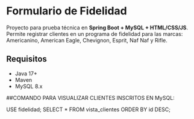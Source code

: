 # Formulario de Fidelidad

Proyecto para prueba técnica en **Spring Boot + MySQL + HTML/CSS/JS**.  
Permite registrar clientes en un programa de fidelidad para las marcas: Americanino, American Eagle, Chevignon, Esprit, Naf Naf y Rifle.

## Requisitos
- Java 17+
- Maven
- MySQL 8.x

##COMANDO PARA VISUALIZAR CLIENTES INSCRITOS EN MySQL:

USE fidelidad;
SELECT * FROM vista_clientes ORDER BY id DESC;

